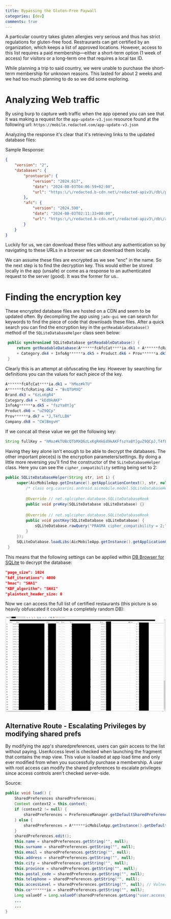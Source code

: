 ```yaml
---
title: Bypassing the Gluten-Free Paywall
categories: [dev]
comments: true
---
```


A particular country takes gluten allergies very serious and thus has strict regulations for gluten-free food. Restraurants can get certified by an organization, which keeps a list of approved locations. However, access to this list requires a paid membership—either a short-term option (1 week of access) for visitors or a long-term one that requires a local tax ID. 

While planning a trip to said country, we were unable to purchase the short-term membership for unknown reasons. This lasted for about 2 weeks and we had too much planning to do so we did some exploring.   

# Analyzing Web traffic
By using burp to capture web traffic when the app opened you can see that it was making a request for the `app-update-v3.json` resource found at the following url:
`https://mobile.redacted.com/app-update-v3.json`

Analyzing the response it's clear that it's retrieving links to the updated database files:

Sample Response:
```json
{
    "version": "2",
    "databases": {
        "prontuario": {
            "version": "2024.617",
            "date": "2024-08-03T04:06:59+02:00",
            "url": "https:\/\/redacted.b-cdn.net\/redacted-apiv3\/db\/pr******io.2024.617_enc.db"
        },
        "afc": {
            "version": "2024.598",
            "date": "2024-08-03T02:11:33+00:00",
            "url": "https:\/\/redacted.b-cdn.net\/redacted-apiv3\/db\/a******fc.2024.598_enc.db"
        }
    }
}
```
Luckily for us, we can download these files without any authentication so by navigating to these URLs in a browser we can download them locally. 

We can assume these files are encrypted as we see "enc" in the name. So the next step is to find the decryption key. This would either be stored locally in the app (unsafe) or come as a response to an authenticated request to the server (good). It was the former for us..


# Finding the encryption key
These encrypted database files are hosted on a CDN and seem to be updated often. By decompiling the app using `jadx-gui` we can search for keywords to find the piece of code that downloads these files. After a quick search you can find the encryption key in the `getReadableDatabase()` method of the `SQLiteDatabaseHelper` class seen below:

```java
 public synchronized SQLiteDatabase getReadableDatabase() {
     return getReadableDatabase(A******fcAfcCat****ia.dk1 + A******fcRating.dk2 + Brand.dk3 
     + Category.dk4 + InfoAg******a.dk5 + Product.dk6 + Prov******a.dk7 + Company.dk8);
 }
```

Clearly this is an attempt at obfuscating the key. However by searching for definitions you can the values for each piece of the key.


```java
A******fcAfcCat****ia.dk1 = "hMoz#kTU"
A******fcfcRating.dk2 = "BcQTbMXQ"
Brand.dk3 = "6zLxKgR4"
Category.dk4 = "kEd9kAKF"
InfoAg******a.dk5 = "fszYa8Y]g"
Product.dk6 = "uZ9QCp"
Prov******a.dk7 = "J,T4fLLBH"
Company.dk8 = "CW]BmgvH"
```

If we concat all these value we get the following key:

```java
String fullKey = "hMoz#kTUBcQTbMXQ6zLxKgR4kEd9kAKFfszYa8Y]guZ9QCpJ,T4fLLBHCW]BmgvH"
```

Having they key alone isn't enough to be able to decrypt the databases. The other important piece(s) is the encryption parameters/settings. By doing a little more reversing you'll find the constructor of the `SLiteDatabaseHelper` class. Here you can see the `cipher_compatibility` setting being set to 2:

```java
public SQLiteDatabaseHelper(String str, int i) {
     super(AicMobileApp.getInstance().getApplicationContext(), str, null, i, new SQLiteDatabaseHook() {
         /* class org.casarini.android.aicmobile.model.SQLiteDatabaseHelper.C09951 */

         @Override // net.sqlcipher.database.SQLiteDatabaseHook
         public void preKey(SQLiteDatabase sQLiteDatabase) {}

         @Override // net.sqlcipher.database.SQLiteDatabaseHook
         public void postKey(SQLiteDatabase sQLiteDatabase) {
             sQLiteDatabase.rawQuery("PRAGMA cipher_compatibility = 2;", (String[]) null).close();
         }
     });
     SQLiteDatabase.loadLibs(AicMobileApp.getInstance().getApplicationContext());
 }

```

This means that the following settings can be applied within [DB Browser for SQLite](https://sqlitebrowser.org/) to decrypt the database:

```json
"page_size": 1024
"kdf_iterations": 4000
"hmac": "SHA1"
"KDF_algorithm": "SHA1"
"plaintext_header_size: 0
```

Now we can access the full list of certified restaurants (this picture is so heavily obfuscated it could be a completely random DB):

![Image](../assets/img/gluten_free_db_decrypt.png)


## Alternative Route - Escalating Privileges by modifying shared prefs

By modifying the app's sharedpreferences, users can gain access to the list without paying. UserAccess level is checked when launching the fragment that contains the map view. This value is loaded at app load time and only ever modified from when you successfully purchase a membership. A user with root access can modify the shared preferences to escalate privileges since access controls aren't checked server-side.

Source:
```java
public void load() {
    SharedPreferences sharedPreferences;
    Context context2 = this.context;
    if (context2 != null) {
        sharedPreferences = PreferenceManager.getDefaultSharedPreferences(context2);
    } else {
        sharedPreferences = A******icMobileApp.getInstance().getDefaultSharedPreferences();
    }
    sharedPreferences.edit();
    this.name = sharedPreferences.getString("", null);
    this.surname = sharedPreferences.getString("", null);
    this.email = sharedPreferences.getString("", null);
    this.address = sharedPreferences.getString("", null);
    this.city = sharedPreferences.getString("", null);
    this.province = sharedPreferences.getString("", null);
    this.postal_code = sharedPreferences.getString("", null);
    this.telephone = sharedPreferences.getString("", null);
    this.accessLevel = sharedPreferences.getString("", null); // Vulnerable!!
    this.co*******io = sharedPreferences.getString("", null);
    Long valueOf = Long.valueOf(sharedPreferences.getLong("user.access_level_expiry", ;));
    ...
    ...
}
```
